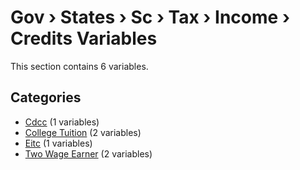 # Gov › States › Sc › Tax › Income › Credits Variables

This section contains 6 variables.

## Categories

- [Cdcc](cdcc/index.md) (1 variables)
- [College Tuition](college_tuition/index.md) (2 variables)
- [Eitc](eitc/index.md) (1 variables)
- [Two Wage Earner](two_wage_earner/index.md) (2 variables)
